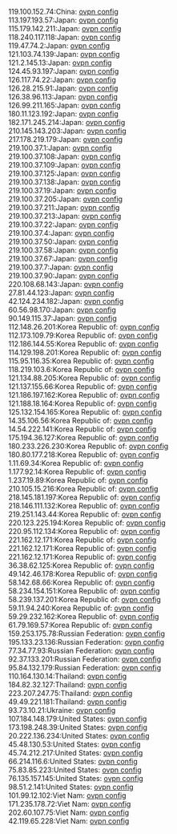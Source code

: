 119.100.152.74:China: [ovpn config](vpn/119_100_152_74.ovpn)  
113.197.193.57:Japan: [ovpn config](vpn/113_197_193_57.ovpn)  
115.179.142.211:Japan: [ovpn config](vpn/115_179_142_211.ovpn)  
118.240.117.118:Japan: [ovpn config](vpn/118_240_117_118.ovpn)  
119.47.74.2:Japan: [ovpn config](vpn/119_47_74_2.ovpn)  
121.103.74.139:Japan: [ovpn config](vpn/121_103_74_139.ovpn)  
121.2.145.13:Japan: [ovpn config](vpn/121_2_145_13.ovpn)  
124.45.93.197:Japan: [ovpn config](vpn/124_45_93_197.ovpn)  
126.117.74.22:Japan: [ovpn config](vpn/126_117_74_22.ovpn)  
126.28.215.91:Japan: [ovpn config](vpn/126_28_215_91.ovpn)  
126.38.96.113:Japan: [ovpn config](vpn/126_38_96_113.ovpn)  
126.99.211.165:Japan: [ovpn config](vpn/126_99_211_165.ovpn)  
180.11.123.192:Japan: [ovpn config](vpn/180_11_123_192.ovpn)  
182.171.245.214:Japan: [ovpn config](vpn/182_171_245_214.ovpn)  
210.145.143.203:Japan: [ovpn config](vpn/210_145_143_203.ovpn)  
217.178.219.179:Japan: [ovpn config](vpn/217_178_219_179.ovpn)  
219.100.37.1:Japan: [ovpn config](vpn/219_100_37_1.ovpn)  
219.100.37.108:Japan: [ovpn config](vpn/219_100_37_108.ovpn)  
219.100.37.109:Japan: [ovpn config](vpn/219_100_37_109.ovpn)  
219.100.37.125:Japan: [ovpn config](vpn/219_100_37_125.ovpn)  
219.100.37.138:Japan: [ovpn config](vpn/219_100_37_138.ovpn)  
219.100.37.19:Japan: [ovpn config](vpn/219_100_37_19.ovpn)  
219.100.37.205:Japan: [ovpn config](vpn/219_100_37_205.ovpn)  
219.100.37.211:Japan: [ovpn config](vpn/219_100_37_211.ovpn)  
219.100.37.213:Japan: [ovpn config](vpn/219_100_37_213.ovpn)  
219.100.37.22:Japan: [ovpn config](vpn/219_100_37_22.ovpn)  
219.100.37.4:Japan: [ovpn config](vpn/219_100_37_4.ovpn)  
219.100.37.50:Japan: [ovpn config](vpn/219_100_37_50.ovpn)  
219.100.37.58:Japan: [ovpn config](vpn/219_100_37_58.ovpn)  
219.100.37.67:Japan: [ovpn config](vpn/219_100_37_67.ovpn)  
219.100.37.7:Japan: [ovpn config](vpn/219_100_37_7.ovpn)  
219.100.37.90:Japan: [ovpn config](vpn/219_100_37_90.ovpn)  
220.108.68.143:Japan: [ovpn config](vpn/220_108_68_143.ovpn)  
27.81.44.123:Japan: [ovpn config](vpn/27_81_44_123.ovpn)  
42.124.234.182:Japan: [ovpn config](vpn/42_124_234_182.ovpn)  
60.56.98.170:Japan: [ovpn config](vpn/60_56_98_170.ovpn)  
90.149.115.37:Japan: [ovpn config](vpn/90_149_115_37.ovpn)  
112.148.26.201:Korea Republic of: [ovpn config](vpn/112_148_26_201.ovpn)  
112.173.109.79:Korea Republic of: [ovpn config](vpn/112_173_109_79.ovpn)  
112.186.144.55:Korea Republic of: [ovpn config](vpn/112_186_144_55.ovpn)  
114.129.198.201:Korea Republic of: [ovpn config](vpn/114_129_198_201.ovpn)  
115.95.116.35:Korea Republic of: [ovpn config](vpn/115_95_116_35.ovpn)  
118.219.103.6:Korea Republic of: [ovpn config](vpn/118_219_103_6.ovpn)  
121.134.88.205:Korea Republic of: [ovpn config](vpn/121_134_88_205.ovpn)  
121.137.155.66:Korea Republic of: [ovpn config](vpn/121_137_155_66.ovpn)  
121.186.197.162:Korea Republic of: [ovpn config](vpn/121_186_197_162.ovpn)  
121.188.18.164:Korea Republic of: [ovpn config](vpn/121_188_18_164.ovpn)  
125.132.154.165:Korea Republic of: [ovpn config](vpn/125_132_154_165.ovpn)  
14.35.106.56:Korea Republic of: [ovpn config](vpn/14_35_106_56.ovpn)  
14.54.222.141:Korea Republic of: [ovpn config](vpn/14_54_222_141.ovpn)  
175.194.36.127:Korea Republic of: [ovpn config](vpn/175_194_36_127.ovpn)  
180.233.226.230:Korea Republic of: [ovpn config](vpn/180_233_226_230.ovpn)  
180.80.177.218:Korea Republic of: [ovpn config](vpn/180_80_177_218.ovpn)  
1.11.69.34:Korea Republic of: [ovpn config](vpn/1_11_69_34.ovpn)  
1.177.92.14:Korea Republic of: [ovpn config](vpn/1_177_92_14.ovpn)  
1.237.19.89:Korea Republic of: [ovpn config](vpn/1_237_19_89.ovpn)  
210.105.15.216:Korea Republic of: [ovpn config](vpn/210_105_15_216.ovpn)  
218.145.181.197:Korea Republic of: [ovpn config](vpn/218_145_181_197.ovpn)  
218.146.111.132:Korea Republic of: [ovpn config](vpn/218_146_111_132.ovpn)  
219.251.143.44:Korea Republic of: [ovpn config](vpn/219_251_143_44.ovpn)  
220.123.225.194:Korea Republic of: [ovpn config](vpn/220_123_225_194.ovpn)  
220.95.112.134:Korea Republic of: [ovpn config](vpn/220_95_112_134.ovpn)  
221.162.12.171:Korea Republic of: [ovpn config](vpn/221_162_12_171.ovpn)  
221.162.12.171:Korea Republic of: [ovpn config](vpn/221_162_12_171.ovpn)  
221.162.12.171:Korea Republic of: [ovpn config](vpn/221_162_12_171.ovpn)  
36.38.62.125:Korea Republic of: [ovpn config](vpn/36_38_62_125.ovpn)  
49.142.46.178:Korea Republic of: [ovpn config](vpn/49_142_46_178.ovpn)  
58.142.68.66:Korea Republic of: [ovpn config](vpn/58_142_68_66.ovpn)  
58.234.154.151:Korea Republic of: [ovpn config](vpn/58_234_154_151.ovpn)  
58.239.137.201:Korea Republic of: [ovpn config](vpn/58_239_137_201.ovpn)  
59.11.94.240:Korea Republic of: [ovpn config](vpn/59_11_94_240.ovpn)  
59.29.232.162:Korea Republic of: [ovpn config](vpn/59_29_232_162.ovpn)  
61.79.169.57:Korea Republic of: [ovpn config](vpn/61_79_169_57.ovpn)  
159.253.175.78:Russian Federation: [ovpn config](vpn/159_253_175_78.ovpn)  
195.133.23.136:Russian Federation: [ovpn config](vpn/195_133_23_136.ovpn)  
77.34.77.93:Russian Federation: [ovpn config](vpn/77_34_77_93.ovpn)  
92.37.133.201:Russian Federation: [ovpn config](vpn/92_37_133_201.ovpn)  
95.84.132.179:Russian Federation: [ovpn config](vpn/95_84_132_179.ovpn)  
110.164.130.14:Thailand: [ovpn config](vpn/110_164_130_14.ovpn)  
184.82.32.127:Thailand: [ovpn config](vpn/184_82_32_127.ovpn)  
223.207.247.75:Thailand: [ovpn config](vpn/223_207_247_75.ovpn)  
49.49.221.181:Thailand: [ovpn config](vpn/49_49_221_181.ovpn)  
93.73.10.21:Ukraine: [ovpn config](vpn/93_73_10_21.ovpn)  
107.184.148.179:United States: [ovpn config](vpn/107_184_148_179.ovpn)  
173.198.248.39:United States: [ovpn config](vpn/173_198_248_39.ovpn)  
20.222.136.234:United States: [ovpn config](vpn/20_222_136_234.ovpn)  
45.48.130.53:United States: [ovpn config](vpn/45_48_130_53.ovpn)  
45.74.212.217:United States: [ovpn config](vpn/45_74_212_217.ovpn)  
66.214.116.6:United States: [ovpn config](vpn/66_214_116_6.ovpn)  
75.83.85.223:United States: [ovpn config](vpn/75_83_85_223.ovpn)  
76.135.157.145:United States: [ovpn config](vpn/76_135_157_145.ovpn)  
98.51.2.141:United States: [ovpn config](vpn/98_51_2_141.ovpn)  
101.99.12.102:Viet Nam: [ovpn config](vpn/101_99_12_102.ovpn)  
171.235.178.72:Viet Nam: [ovpn config](vpn/171_235_178_72.ovpn)  
202.60.107.75:Viet Nam: [ovpn config](vpn/202_60_107_75.ovpn)  
42.119.65.228:Viet Nam: [ovpn config](vpn/42_119_65_228.ovpn)  
